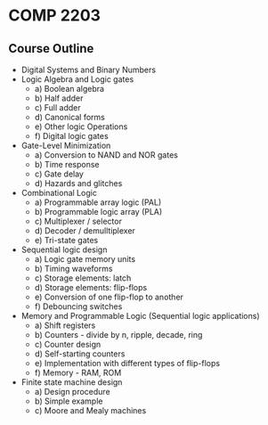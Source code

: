 # COMP 2203

## Course Outline
* Digital Systems and Binary Numbers
* Logic Algebra and Logic gates
    *  a) Boolean algebra
    *  b) Half adder
    *  c) Full adder
    *  d) Canonical forms
    *  e) Other logic Operations
    *  f) Digital logic gates
* Gate-Level Minimization
    *  a) Conversion to NAND and NOR gates
    *  b) Time response
    *  c) Gate delay
    *  d) Hazards and glitches
* Combinational Logic
    *  a) Programmable array logic (PAL)
    *  b) Programmable logic array (PLA)
    *  c) Multiplexer / selector
    *  d) Decoder / demulltiplexer
    *  e) Tri-state gates
* Sequential logic design
    *  a) Logic gate memory units
    *  b) Timing waveforms
    *  c) Storage elements: latch
    *  d) Storage elements: flip-flops
    *  e) Conversion of one flip-flop to another
    *  f) Debouncing switches
* Memory and Programmable Logic (Sequential logic applications)
    *  a) Shift registers
    *  b) Counters - divide by n, ripple, decade, ring
    *  c) Counter design
    *  d) Self-starting counters
    *  e) Implementation with different types of flip-flops
    *  f) Memory - RAM, ROM
* Finite state machine design
    *  a) Design procedure
    *  b) Simple example
    *  c) Moore and Mealy machines

